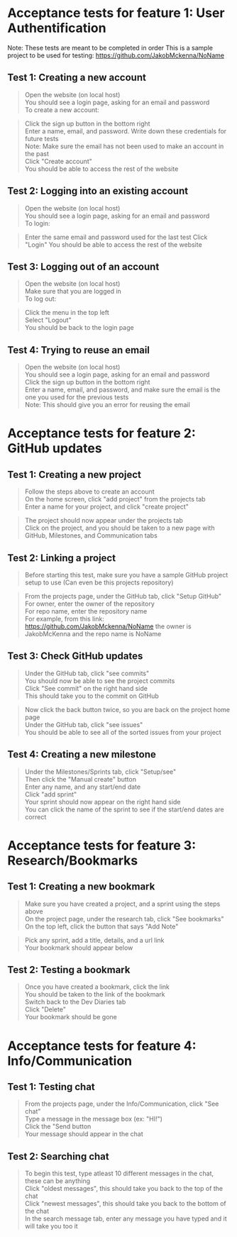 # Acceptance tests for feature 1: User Authentification

Note: These tests are meant to be completed in order
This is a sample project to be used for testing: https://github.com/JakobMckenna/NoName

## Test 1: Creating a new account

> Open the website (on local host)     
> You should see a login page, asking for an email and password     
> To create a new account:      

> Click the sign up button in the bottom right      
> Enter a name, email, and password. Write down these credentials for future tests   
> Note: Make sure the email has not been used to make an account in the past      
> Click "Create account"     
> You should be able to access the rest of the website        

## Test 2: Logging into an existing account

> Open the website (on local host)     
> You should see a login page, asking for an email and password     
> To login:

> Enter the same email and password used for the last test
> Click "Login"
> You should be able to access the rest of the website 

## Test 3: Logging out of an account

> Open the website (on local host)     
> Make sure that you are logged in        
> To log out:

> Click the menu in the top left       
> Select "Logout"      
> You should be back to the login page       

## Test 4: Trying to reuse an email

> Open the website (on local host)     
> You should see a login page, asking for an email and password     
> Click the sign up button in the bottom right      
> Enter a name, email, and password, and make sure the email is the one you used for the previous tests     
> Note: This should give you an error for reusing the email    


# Acceptance tests for feature 2: GitHub updates

## Test 1: Creating a new project 

> Follow the steps above to create an account          
> On the home screen, click "add project" from the projects tab      
> Enter a name for your project, and click "create project"      

> The project should now appear under the projects tab     
> Click on the project, and you should be taken to a new page with GitHub, Milestones, and Communication tabs

## Test 2: Linking a project
> Before starting this test, make sure you have a sample GitHub project setup to use (Can even be this projects repository)

> From the projects page, under the GitHub tab, click "Setup GitHub"       
> For owner, enter the owner of the repository       
> For repo name, enter the repository name      
> For example, from this link: https://github.com/JakobMckenna/NoName the owner is JakobMcKenna and the repo name is NoName

## Test 3: Check GitHub updates 
> Under the GitHub tab, click "see commits"     
> You should now be able to see the project commits     
> Click "See commit" on the right hand side     
> This should take you to the commit on GitHub     

> Now click the back button twice, so you are back on the project home page     
> Under the GitHub tab, click "see issues"     
> You should be able to see all of the sorted issues from your project      

## Test 4: Creating a new milestone
> Under the Milestones/Sprints tab, click "Setup/see"    
> Then click the "Manual create" button     
> Enter any name, and any start/end date     
> Click "add sprint"       
> Your sprint should now appear on the right hand side       
> You can click the name of the sprint to see if the start/end dates are correct       


# Acceptance tests for feature 3: Research/Bookmarks

## Test 1: Creating a new bookmark

> Make sure you have created a project, and a sprint using the steps above      
> On the project page, under the research tab, click "See bookmarks"       
> On the top left, click the button that says "Add Note"

> Pick any sprint, add a title, details, and a url link      
> Your bookmark should appear below

## Test 2: Testing a bookmark
> Once you have created a bookmark, click the link        
> You should be taken to the link of the bookmark      
> Switch back to the Dev Diaries tab      
> Click "Delete"     
> Your bookmark should be gone


# Acceptance tests for feature 4: Info/Communication

## Test 1: Testing chat
> From the projects page, under the Info/Communication, click "See chat"       
> Type a message in the message box (ex: "HI!")      
> Click the "Send button      
> Your message should appear in the chat

## Test 2: Searching chat
> To begin this test, type atleast 10 different messages in the chat, these can be anything      
> Click "oldest messages", this should take you back to the top of the chat     
> Click "newest messages", this should take you back to the bottom of the chat     
> In the search message tab, enter any message you have typed and it will take you too it

